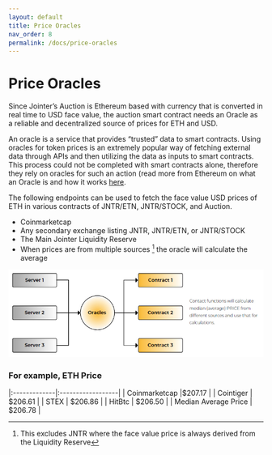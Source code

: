 ```yaml
---
layout: default
title: Price Oracles
nav_order: 8
permalink: /docs/price-oracles
---
```

# Price Oracles

Since Jointer’s Auction is Ethereum based with currency that is converted in real time to USD face value, the auction smart contract needs an Oracle as a reliable and decentralized source of prices for ETH and USD.

An oracle is a service that provides “trusted” data to smart contracts. Using oracles for token prices is an extremely popular way of fetching
external data through APIs and then utilizing the data as inputs to smart contracts. This process could not be completed with smart
contracts alone, therefore they rely on oracles for such an action (read more from Ethereum on what an Oracle is and how it works [here](https://blog.ethereum.org/2014/07/22/ethereum-and-oracles/).

The following endpoints can be used to fetch the face value USD prices of ETH in various contracts of JNTR/ETN, JNTR/STOCK, and Auction.

- Coinmarketcap
- Any secondary exchange listing JNTR, JNTR/ETN, or JNTR/STOCK
- The Main Jointer Liquidity Reserve
- When prices are from multiple sources [^43] the oracle will calculate the average

![whitelist](/assets/images/oracles.jpg)

### For example, ETH Price

|:-------------|:------------------|
| Coinmarketcap |$207.17 |
| Cointiger | $206.61   |
| STEX | $206.86     |
| HitBtc | $206.50 |
| Median Average Price | $206.78 |

[^43]: This excludes JNTR where the face value price is always derived from the Liquidity Reserve